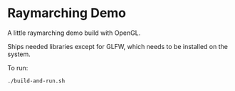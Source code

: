 # Raymarching Demo

A little raymarching demo build with OpenGL.

Ships needed libraries except for GLFW, which needs to be installed on the system.

To run:

	./build-and-run.sh
